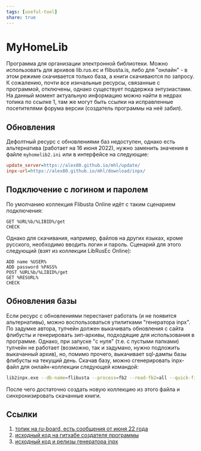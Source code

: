 ```yaml
---
tags: [useful-tool]
share: true
---
```

# MyHomeLib
Программа для организации электронной библиотеки. Можно использовать для архивов lib.rus.ec и flibusta.is, либо для "онлайн" - в этом режиме скачивается только база, а книги скачиваются по запросу.
К сожалению, почти все изнчальные ресурсы, связанные с программой, отключены, однако существует поддержка энтузиастами. На данный момент актуальную информацию можно найти в недрах топика по ссылке 1, там же могут быть ссылки на исправленные посетителями форума версии (создатель программы на неё забил).

## Обновления
Дефолтный ресурс с обновлениями баз недоступен, однако есть альтернатива (работает на 16 июня 2022), нужно заменить значения в файле `myhomelib2.ini` или в интерфейсе на следующие:
```ini
update_server=https://alex80.github.io/mhl/update/
inpx-url=https://alex80.github.io/mhl/download/inpx/
```

## Подключение с логином и паролем
По умолчанию коллекция Flibusta Online идёт с таким сценарием подключения:
```http
GET %URL%b/%LIBID%/get
CHECK
```
Однако для скачивания, например, файлов на других языках, кроме русского, необходимо вводить логин и пароль. Сценарий для этого следующий (взят из коллекции LibRusEc Online):
```http
ADD name %USER%
ADD password %PASS%
POST %URL%b/%LIBID%/get
GET %RESURL%
CHECK
```

## Обновления базы
Если ресурс с обновлениями перестанет работать (и не появится альтернативы), можно воспользоваться утилитками "генератора inpx". По задумке автора, тулчейн должен выкачивать обновления с сайта флибусты и генерировать зип-архивы, подходящие для использования в программе. Однако, при запуске "с нуля" (т.е. с пустыми папками) тулчейн не работает (возможно, так и задумано, нужно подложить выкачанный архив), но, помимо прочего, выкачивает sql-дампы базы флибусты на текущий день. Скачав базу, можно сгенерировать inpx-файл для онлайн-коллекции следующей командой:

```bash
lib2inpx.exe --db-name=flibusta --process=fb2 --read-fb2=all --quick-fix --clean-when-done --clean-aliases путь\до\папки\с\базой
```

После чего достаточно создать новую коллекцию из этого файла и синхронизировать скачанные книги.

## Ссылки
1. [топик на ru-board, есть сообщения от июня 22 года](https://forum.ru-board.com/topic.cgi?forum=5&topic=32219&start=660)
2. [исходный код на гитхабе создателя программы](https://github.com/OleksiyPenkov/MyHomeLib)
3. [исходный код и релизы генератора inpx](https://github.com/rupor-github/InpxCreator)